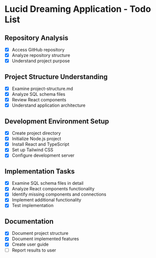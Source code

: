# Lucid Dreaming Application - Todo List

## Repository Analysis
- [x] Access GitHub repository
- [x] Analyze repository structure
- [x] Understand project purpose

## Project Structure Understanding
- [x] Examine project-structure.md
- [x] Analyze SQL schema files
- [x] Review React components
- [x] Understand application architecture

## Development Environment Setup
- [x] Create project directory
- [x] Initialize Node.js project
- [x] Install React and TypeScript
- [x] Set up Tailwind CSS
- [x] Configure development server

## Implementation Tasks
- [x] Examine SQL schema files in detail
- [x] Analyze React components functionality
- [x] Identify missing components and connections
- [x] Implement additional functionality
- [x] Test implementation

## Documentation
- [x] Document project structure
- [x] Document implemented features
- [x] Create user guide
- [ ] Report results to user
